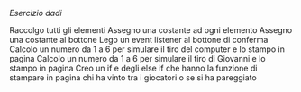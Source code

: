 *Esercizio dadi*

Raccolgo tutti gli elementi
Assegno una costante ad ogni elemento
Assegno una costante al bottone
Lego un event listener al bottone di conferma
Calcolo un numero da 1 a 6 per simulare il tiro del computer e lo stampo in pagina
Calcolo un numero da 1 a 6 per simulare il tiro di Giovanni e lo stampo in pagina
Creo un if e degli else if che hanno la funzione di stampare in pagina chi ha vinto tra i giocatori o se si ha pareggiato
